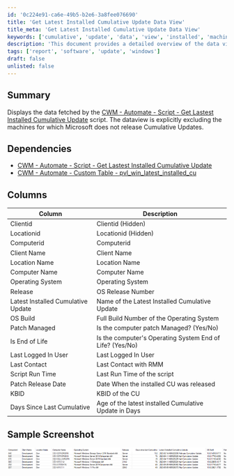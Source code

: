 ```yaml
---
id: '0c224e91-ca6e-49b5-b2e6-3a8fee076690'
title: 'Get Latest Installed Cumulative Update Data View'
title_meta: 'Get Latest Installed Cumulative Update Data View'
keywords: ['cumulative', 'update', 'data', 'view', 'installed', 'machine', 'report']
description: 'This document provides a detailed overview of the data view that displays the latest installed cumulative update for machines, excluding those for which Microsoft does not release updates. It includes dependencies, columns, and a sample screenshot for reference.'
tags: ['report', 'software', 'update', 'windows']
draft: false
unlisted: false
---
```

## Summary

Displays the data fetched by the [CWM - Automate - Script - Get Lastest Installed Cumulative Update](https://proval.itglue.com/DOC-5078775-12849478) script. The dataview is explicitly excluding the machines for which Microsoft does not release Cumulative Updates.

## Dependencies

- [CWM - Automate - Script - Get Lastest Installed Cumulative Update](https://proval.itglue.com/DOC-5078775-12849478)
- [CWM - Automate - Custom Table - pvl_win_latest_installed_cu](<../tables/pvl_win_latest_installed_cu.md>)

## Columns

| Column                              | Description                                         |
|-------------------------------------|-----------------------------------------------------|
| Clientid                            | Clientid (Hidden)                                   |
| Locationid                          | Locationid (Hidden)                                 |
| Computerid                          | Computerid                                         |
| Client Name                         | Client Name                                        |
| Location Name                       | Location Name                                      |
| Computer Name                       | Computer Name                                      |
| Operating System                    | Operating System                                    |
| Release                             | OS Release Number                                   |
| Latest Installed Cumulative Update   | Name of the Latest Installed Cumulative Update     |
| OS Build                            | Full Build Number of the Operating System           |
| Patch Managed                       | Is the computer patch Managed? (Yes/No)            |
| Is End of Life                      | Is the computer's Operating System End of Life? (Yes/No) |
| Last Logged In User                 | Last Logged In User                                 |
| Last Contact                        | Last Contact with RMM                              |
| Script Run Time                     | Last Run Time of the script                         |
| Patch Release Date                  | Date When the installed CU was released             |
| KBID                                | KBID of the CU                                     |
| Days Since Last Cumulative          | Age of the latest installed Cumulative Update in Days |

## Sample Screenshot

![Sample Screenshot](../../../static/img/Latest-Installed-Cumulative-Update/image_1.png)













